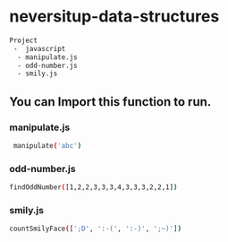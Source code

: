 # neversitup-data-structures
```bash
Project
 -	javascript
  -	manipulate.js
  -	odd-number.js
  -	smily.js
```

## You can Import this function to run.

### manipulate.js
```bash
 manipulate('abc')
```

### odd-number.js
```bash
findOddNumber([1,2,2,3,3,3,4,3,3,3,2,2,1])
```

###  smily.js
```bash
countSmilyFace([';D', ':-(', ':-)', ';~)'])
```
